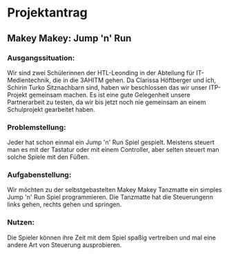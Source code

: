 <h1>Projektantrag</h1>
<h2>Makey Makey: Jump 'n' Run</h2>

<h3>Ausgangssituation:</h3>
<p>Wir sind zwei Schülerinnen der HTL-Leonding in der Abteilung für IT-Medientechnik, die in die 3AHITM gehen. Da Clarissa Höftberger und ich, Schirin Turko Sitznachbarn sind, haben wir beschlossen das wir unser ITP-Projekt gemeinsam machen. Es ist eine gute Gelegenheit unsere Partnerarbeit zu testen, da wir bis jetzt noch nie gemeinsam an einem Schulprojekt gearbeitet haben.</p>

<h3>Problemstellung:</h3>
Jeder hat schon einmal ein Jump 'n' Run Spiel gespielt. Meistens steuert man es mit der Tastatur oder mit einem Controller, aber selten steuert man solche Spiele mit den Füßen.

<h3>Aufgabenstellung:</h3>
Wir möchten zu der selbstgebastelten Makey Makey Tanzmatte ein simples Jump 'n' Run Spiel programmieren. Die Tanzmatte hat die Steuerungenn links gehen, rechts gehen und springen.

<h3>Nutzen:</h3>
Die Spieler können ihre Zeit mit dem Spiel spaßig vertreiben und mal eine andere Art von Steuerung ausprobieren.